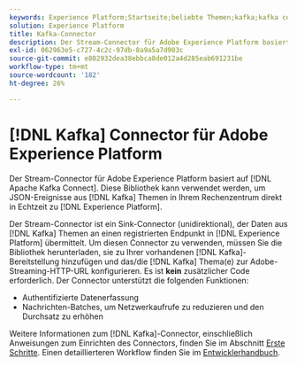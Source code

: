 ```yaml
---
keywords: Experience Platform;Startseite;beliebte Themen;kafka;kafka connector;kafka;
solution: Experience Platform
title: Kafka-Connector
description: Der Stream-Connector für Adobe Experience Platform basiert auf Apache Kafka Connect. Diese Bibliothek kann verwendet werden, um JSON-Ereignisse aus Kafka-Themen in Ihrem Rechenzentrum direkt in Echtzeit auf Experience Platform zu streamen.
exl-id: 062963e5-c727-4c2c-97db-8a9a5a7d903c
source-git-commit: e802932dea38ebbca8de012a4d285eab691231be
workflow-type: tm+mt
source-wordcount: '182'
ht-degree: 26%

---
```


# [!DNL Kafka] Connector für Adobe Experience Platform

Der Stream-Connector für Adobe Experience Platform basiert auf [!DNL Apache Kafka Connect]. Diese Bibliothek kann verwendet werden, um JSON-Ereignisse aus [!DNL Kafka] Themen in Ihrem Rechenzentrum direkt in Echtzeit zu [!DNL Experience Platform].

Der Stream-Connector ist ein Sink-Connector (unidirektional), der Daten aus [!DNL Kafka] Themen an einen registrierten Endpunkt in [!DNL Experience Platform] übermittelt. Um diesen Connector zu verwenden, müssen Sie die Bibliothek herunterladen, sie zu Ihrer vorhandenen [!DNL Kafka]-Bereitstellung hinzufügen und das/die [!DNL Kafka] Thema(e) zur Adobe-Streaming-HTTP-URL konfigurieren. Es ist **kein** zusätzlicher Code erforderlich. Der Connector unterstützt die folgenden Funktionen:

- Authentifizierte Datenerfassung
- Nachrichten-Batches, um Netzwerkaufrufe zu reduzieren und den Durchsatz zu erhöhen

Weitere Informationen zum [!DNL Kafka]-Connector, einschließlich Anweisungen zum Einrichten des Connectors, finden Sie im Abschnitt [Erste Schritte](https://github.com/adobe/experience-platform-streaming-connect). Einen detaillierteren Workflow finden Sie im [Entwicklerhandbuch](https://www.adobe.com/go/kafka-connector-developer-guide).
